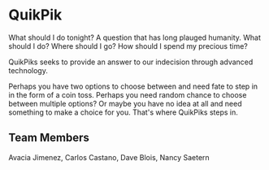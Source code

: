 # QuikPik
What should I do tonight?
A question that has long plauged humanity. What should I do? Where should I go? How should I spend my precious time?

QuikPiks seeks to provide an answer to our indecision through advanced technology.

Perhaps you have two options to choose between and need fate to step in in the form of a coin toss. Perhaps you need random chance to choose between multiple options? Or maybe you have no idea at all and need something to make a choice for you. That's where QuikPiks steps in.

## Team Members

Avacia Jimenez,
Carlos Castano,
Dave Blois,
Nancy Saetern
